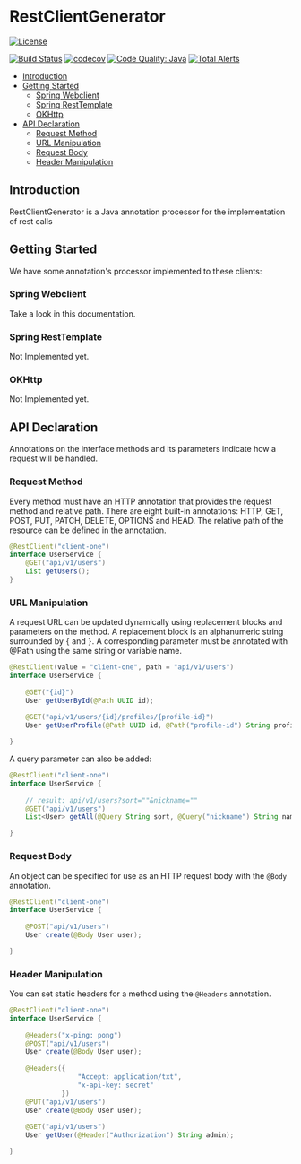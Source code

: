 # RestClientGenerator
[![License](https://img.shields.io/badge/License-Apache%202.0-yellowgreen.svg)](https://github.com/raphasil/rest-client-generator/blob/master/LICENSE.txt)

[![Build Status](https://github.com/raphasil/rest-client-generator/workflows/CI/badge.svg?branch=master)](https://github.com/raphasil/rest-client-generator/actions?query=branch%3Amaster+workflow%3ACI)
[![codecov](https://codecov.io/gh/raphasil/rest-client-generator/branch/master/graph/badge.svg)](https://codecov.io/gh/raphasil/rest-client-generator)
[![Code Quality: Java](https://img.shields.io/lgtm/grade/java/g/raphasil/rest-client-generator.svg?logo=lgtm&logoWidth=18)](https://lgtm.com/projects/g/raphasil/rest-client-generator/context:java)
[![Total Alerts](https://img.shields.io/lgtm/alerts/g/raphasil/rest-client-generator.svg?logo=lgtm&logoWidth=18)](https://lgtm.com/projects/g/raphasil/rest-client-generator/alerts)

  * [Introduction](#introduction)
  * [Getting Started](#getting-started)
    + [Spring Webclient](#spring-webclient)
    + [Spring RestTemplate](#spring-resttemplate)
    + [OKHttp](#okhttp)
  * [API Declaration](#api-declaration)
    + [Request Method](#request-method)
    + [URL Manipulation](#url-manipulation)
    + [Request Body](#request-body)
    + [Header Manipulation](#header-manipulation)

## Introduction

RestClientGenerator is a Java annotation processor for the implementation of rest calls

## Getting Started

We have some annotation's processor implemented to these clients:

### Spring Webclient
Take a look in this documentation.

### Spring RestTemplate
Not Implemented yet.

### OKHttp
Not Implemented yet.

## API Declaration
Annotations on the interface methods and its parameters indicate how a request will be handled.

### Request Method
Every method must have an HTTP annotation that provides the request method and relative path. 
There are eight built-in annotations: HTTP, GET, POST, PUT, PATCH, DELETE, OPTIONS and HEAD. 
The relative path of the resource can be defined in the annotation.

```java
@RestClient("client-one")
interface UserService {
    @GET("api/v1/users")
    List getUsers();
}
```

### URL Manipulation
A request URL can be updated dynamically using replacement blocks and parameters on the method. 
A replacement block is an alphanumeric string surrounded by `{` and `}`. 
A corresponding parameter must be annotated with @Path using the same string or variable name.

```java
@RestClient(value = "client-one", path = "api/v1/users")
interface UserService {
    
    @GET("{id}")
    User getUserById(@Path UUID id);
    
    @GET("api/v1/users/{id}/profiles/{profile-id}")
    User getUserProfile(@Path UUID id, @Path("profile-id") String profileId);

}
```

A query parameter can also be added:

```java
@RestClient("client-one")
interface UserService {
    
    // result: api/v1/users?sort=""&nickname=""
    @GET("api/v1/users")
    List<User> getAll(@Query String sort, @Query("nickname") String name);

}
```

### Request Body
An object can be specified for use as an HTTP request body with the `@Body` annotation.

```java
@RestClient("client-one")
interface UserService {
        
    @POST("api/v1/users")
    User create(@Body User user);

}
```

### Header Manipulation
You can set static headers for a method using the `@Headers` annotation.
```java
@RestClient("client-one")
interface UserService {
    
    @Headers("x-ping: pong")    
    @POST("api/v1/users")
    User create(@Body User user);
    
    @Headers({
                 "Accept: application/txt",
                 "x-api-key: secret"
             })    
    @PUT("api/v1/users")
    User create(@Body User user);
    
    @GET("api/v1/users")
    User getUser(@Header("Authorization") String admin);

}
```


